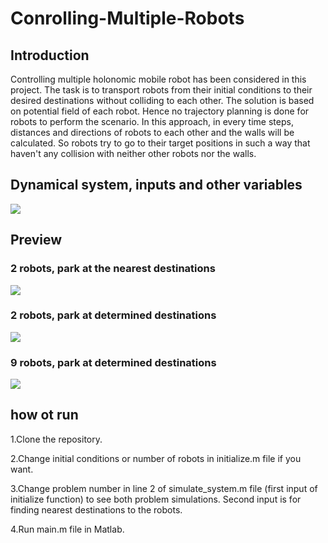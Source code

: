 # Conrolling-Multiple-Robots
## Introduction
Controlling multiple holonomic mobile robot has been considered in this project.
The task is to transport robots from their initial conditions to their desired destinations without colliding to each other. The solution is based on potential field of each robot. Hence no trajectory planning is done for robots to perform the scenario. In this approach, in every time steps, distances and directions of robots to each other and the walls will be calculated. So robots try to go to their target positions in such a way that haven't any collision with neither other robots nor the walls.

## Dynamical system, inputs and other variables
<div align="left">
  <img src="https://github.com/MustafaLotfi/Conrolling-Multiple-Robots/blob/main/docs/images/1.png">
</div>

## Preview
### 2 robots, park at the nearest destinations
<div align="left">
  <img src="https://github.com/MustafaLotfi/Conrolling-Multiple-Robots/blob/main/docs/images/2.gif">
</div>


### 2 robots, park at determined destinations
<div align="left">
  <img src="https://github.com/MustafaLotfi/Conrolling-Multiple-Robots/blob/main/docs/images/3.gif">
</div>


### 9 robots, park at determined destinations
<div align="left">
  <img src="https://github.com/MustafaLotfi/Conrolling-Multiple-Robots/blob/main/docs/images/4.gif">
</div>

## how ot run
1.Clone the repository.

2.Change initial conditions or number of robots in initialize.m file if you want.

3.Change problem number in line 2 of simulate_system.m file (first input of initialize function) to see both problem simulations. Second input is for finding nearest destinations to the robots.

4.Run main.m file in Matlab.
